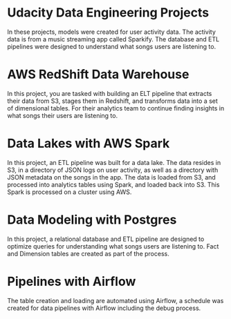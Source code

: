 # Udacity Data Engineering Projects
In these projects, models were created for user activity data. The activity data is from a music streaming app called Sparkify. 
The database and ETL pipelines were designed to understand what songs users are listening to. 

# AWS RedShift Data Warehouse
In this project, you are tasked with building an ELT pipeline that extracts their data from S3, stages them in Redshift, and transforms data into a set of dimensional tables. For their analytics team to continue finding insights in what songs their users are listening to.

# Data Lakes with AWS Spark
In this project, an ETL pipeline was built for a data lake. The data resides in S3, in a directory of JSON logs on user activity, as well as a directory with JSON metadata on the songs in the app. The data is loaded from S3, and processed into analytics tables using Spark, and loaded back into S3. This Spark is processed on a cluster using AWS.

# Data Modeling with Postgres
In this project, a relational database and ETL pipeline are designed to optimize queries for understanding what songs users are listening to. Fact and Dimension tables are created as part of the process.

# Pipelines with Airflow
The table creation and loading are automated using Airflow, a schedule was created for data pipelines with Airflow including the debug process. 


